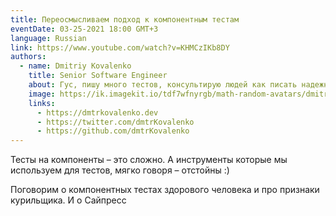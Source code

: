 ```yaml
---
title: Переосмысливаем подход к компонентным тестам
eventDate: 03-25-2021 18:00 GMT+3
language: Russian
link: https://www.youtube.com/watch?v=KHMCzIKb8DY
authors:
  - name: Dmitriy Kovalenko
    title: Senior Software Engineer
    about: Гус, пишу много тестов, консультирую людей как писать надежные тесты. Разрабатываю тест раннер Cypress.io днем, хакаю ближайший супермаркет ночью.
    image: https://ik.imagekit.io/tdf7wfnyrgb/math-random-avatars/dmitriy-kovalenko_WaOpBWUnVMzf.png?tr=w-200,h-200,fo-face
    links:
      - https://dmtrkovalenko.dev
      - https://twitter.com/dmtrKovalenko
      - https://github.com/dmtrKovalenko
---
```


Тесты на компоненты – это сложно. А инструменты которые мы используем для тестов, мягко говоря – отстойны :)

Поговорим о компонентных тестах здорового человека и про признаки курильщика. И о Сайпресс
